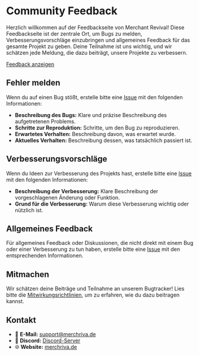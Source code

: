 # Community Feedback

Herzlich willkommen auf der Feedbackseite von Merchant Revival! Diese Feedbackseite ist der zentrale Ort, um Bugs zu melden, Verbesserungsvorschläge einzubringen und allgemeines Feedback für das gesamte Projekt zu geben. Deine Teilnahme ist uns wichtig, und wir schätzen jede Meldung, die dazu beiträgt, unsere Projekte zu verbessern.

[Feedback anzeigen]([https://github.com/Merchant-Revival/Community-Hub/issues](https://github.com/Merchant-Revival/Feedback/issues))

## Fehler melden

Wenn du auf einen Bug stößt, erstelle bitte eine [Issue](https://github.com/Merchant-Revival/Community-Hub/issues) mit den folgenden Informationen:

- **Beschreibung des Bugs:** Klare und präzise Beschreibung des aufgetretenen Problems.
- **Schritte zur Reproduktion:** Schritte, um den Bug zu reproduzieren.
- **Erwartetes Verhalten:** Beschreibung davon, was erwartet wurde.
- **Aktuelles Verhalten:** Beschreibung dessen, was tatsächlich passiert ist.

## Verbesserungsvorschläge

Wenn du Ideen zur Verbesserung des Projekts hast, erstelle bitte eine [Issue](https://github.com/Merchant-Revival/Community-Hub/issues) mit den folgenden Informationen:

- **Beschreibung der Verbesserung:** Klare Beschreibung der vorgeschlagenen Änderung oder Funktion.
- **Grund für die Verbesserung:** Warum diese Verbesserung wichtig oder nützlich ist.

## Allgemeines Feedback

Für allgemeines Feedback oder Diskussionen, die nicht direkt mit einem Bug oder einer Verbesserung zu tun haben, erstelle bitte eine [Issue](https://github.com/Merchant-Revival/Community-Hub/issues) mit den entsprechenden Informationen.

## Mitmachen

Wir schätzen deine Beiträge und Teilnahme an unserem Bugtracker! Lies bitte die [Mitwirkungsrichtlinien](CONTRIBUTING.md), um zu erfahren, wie du dazu beitragen kannst.

## Kontakt

- 📧 **E-Mail:** [support@merchriva.de](mailto:support@merchriva.de)
- 💬 **Discord:** [Discord-Server](https://discord.merchriva.de)
- 🌐 **Website:** [merchriva.de](https://merchriva.de/)
